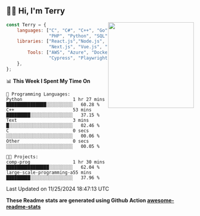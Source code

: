 <h2>👋🏻 Hi, I'm Terry</h2>

<img align='right' src="https://media.giphy.com/media/fkZukR450RQ1qnGaq9/giphy.gif" width="230">

```javascript
const Terry = {
    languages: ["C", "C#", "C++", "Go", "Java", "Javascript",
                "PHP", "Python", "SQL", "Typescript"],
    libraries: ["React.js","Node.js", ".Net", "Express.js",
                "Next.js", "Vue.js", "Astro.js", "CUDA"],
        Tools: ["AWS", "Azure", "Docker🐳", "Git", "Figma",
                "Cypress", "Playwright", "Postman", "Jira"],
    },
};
```
<!--START_SECTION:waka-->
📊 **This Week I Spent My Time On** 

```text
💬 Programming Languages: 
Python                   1 hr 27 mins        ███████████████░░░░░░░░░░   60.28 % 
C++                      53 mins             █████████░░░░░░░░░░░░░░░░   37.15 % 
Text                     3 mins              █░░░░░░░░░░░░░░░░░░░░░░░░   02.46 % 
C                        0 secs              ░░░░░░░░░░░░░░░░░░░░░░░░░   00.06 % 
Other                    0 secs              ░░░░░░░░░░░░░░░░░░░░░░░░░   00.05 % 

🐱‍💻 Projects: 
comp-prog                1 hr 30 mins        ████████████████░░░░░░░░░   62.04 % 
large-scale-programming-a55 mins             █████████░░░░░░░░░░░░░░░░   37.96 % 
```


 Last Updated on 11/25/2024 18:47:13 UTC
<!--END_SECTION:waka-->

**These Readme stats are generated using Github Action [awesome-readme-stats](https://github.com/anmol098/waka-readme-stats)**

